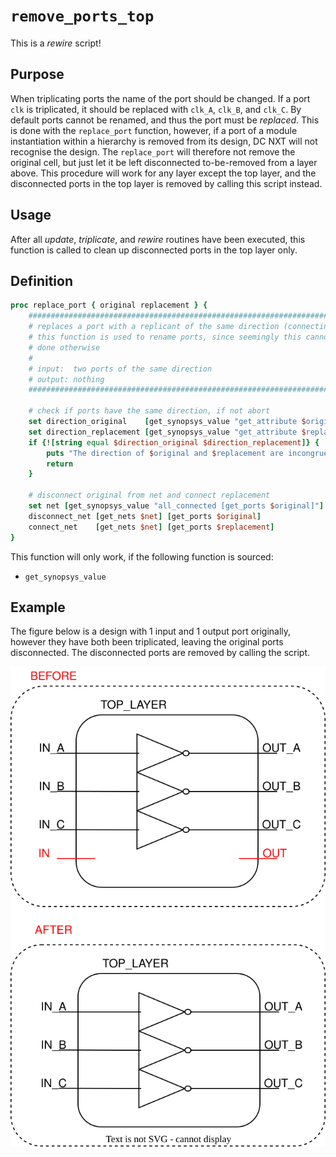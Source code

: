 [remove_ports_top_figure]: ../figures/rewire_scripts/remove_ports_top.drawio.svg

# ```remove_ports_top```

This is a *rewire* script!

## Purpose

When triplicating ports the name of the port should be changed. If a port ```clk``` is triplicated, it should be replaced with ```clk_A```, ```clk_B```, and ```clk_C```. By default ports cannot be renamed, and thus the port must be *replaced*. This is done with the ```replace_port``` function, however, if a port of a module instantiation within a hierarchy is removed from its design, DC NXT will not recognise the design. The ```replace_port``` will therefore not remove the original cell, but just let it be left disconnected to-be-removed from a layer above. This procedure will work for any layer except the top layer, and the disconnected ports in the top layer is removed by calling this script instead.

## Usage

After all *update*, *triplicate*, and *rewire* routines have been executed, this function is called to clean up disconnected ports in the top layer only.

## Definition

```tcl
proc replace_port { original replacement } {
    ########################################################################################
    # replaces a port with a replicant of the same direction (connecting to net)
    # this function is used to rename ports, since seemingly this cannot be
    # done otherwise
    #
    # input:  two ports of the same direction
    # output: nothing
    ########################################################################################
    
    # check if ports have the same direction, if not abort
    set direction_original    [get_synopsys_value "get_attribute $original pin_direction"]
    set direction_replacement [get_synopsys_value "get_attribute $replacement pin_direction"]
    if {![string equal $direction_original $direction_replacement]} {
        puts "The direction of $original and $replacement are incongruent! "
        return
    }

    # disconnect original from net and connect replacement
    set net [get_synopsys_value "all_connected [get_ports $original]"]
    disconnect_net [get_nets $net] [get_ports $original]
    connect_net    [get_nets $net] [get_ports $replacement]
}
```

This function will only work, if the following function is sourced:

* ```get_synopsys_value```

## Example

The figure below is a design with 1 input and 1 output port originally, however they have both been triplicated, leaving the original ports disconnected. The disconnected ports are removed by calling the script.

![Example of removing the disconnected top ports][remove_ports_top_figure]
